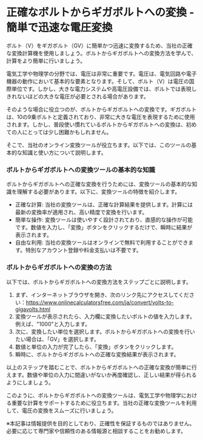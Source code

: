 正確なボルトからギガボルトへの変換 - 簡単で迅速な電圧変換
==============================

ボルト（V）をギガボルト（GV）に簡単かつ迅速に変換するため、当社の正確な変換計算機を使用しましょう。ボルトからギガボルトへの変換方法を学んで、計算をより簡単に行いましょう。

電気工学や物理学の分野では、電圧は非常に重要です。電圧は、電気回路や電子機器の動作において基本的な要素となります。そして、ボルト（V）は電圧の国際単位です。しかし、大きな電力システムや高電圧設備では、ボルトでは表現しきれないほどの大きな電圧が必要とされる場合があります。

そのような場合に役立つのが、ボルトからギガボルトへの変換です。ギガボルトは、10の9乗ボルトと定義されており、非常に大きな電圧を表現するために使用されます。しかし、普段使い慣れているボルトからギガボルトへの変換は、初めての人にとっては少し困難かもしれません。

そこで、当社のオンライン変換ツールが役立ちます。以下では、このツールの基本的な知識と使い方について説明します。

### ボルトからギガボルトへの変換ツールの基本的な知識

ボルトからギガボルトへの正確な変換を行うためには、変換ツールの基本的な知識を理解する必要があります。以下に、変換ツールの特徴を紹介します。

- 正確な計算: 当社の変換ツールは、正確な計算結果を提供します。計算には最新の変換率が適用され、高い精度で変換を行います。
- 簡単な操作: 変換ツールは使いやすく設計されており、直感的な操作が可能です。数値を入力し、「変換」ボタンをクリックするだけで、瞬時に結果が表示されます。
- 自由な利用: 当社の変換ツールはオンラインで無料で利用することができます。特別なアカウント登録や料金支払いは不要です。

### ボルトからギガボルトへの変換の方法

以下では、ボルトからギガボルトへの変換方法をステップごとに説明します。

1. まず、インターネットブラウザを開き、次のリンク先にアクセスしてください：<https://www.onlinecalculatorsfree.com/ja/convert/volts-to-gigavolts.html>
2. 変換ツールが表示されたら、入力欄に変換したいボルトの値を入力します。例えば、"1000"と入力します。
3. 次に、変換したい単位を選択します。ボルトからギガボルトへの変換を行いたい場合は、「GV」を選択します。
4. 数値と単位の入力が完了したら、「変換」ボタンをクリックします。
5. 瞬時に、ボルトからギガボルトへの正確な変換結果が表示されます。

以上のステップを踏むことで、ボルトからギガボルトへの正確な変換が簡単に行えます。数値や単位の入力に間違いがないか再度確認し、正しい結果が得られるようにしましょう。

このように、ボルトからギガボルトへの変換ツールは、電気工学や物理学における重要な計算をサポートするために役立ちます。当社の正確な変換ツールを利用して、電圧の変換をスムーズに行いましょう。

※本記事は情報提供を目的としており、正確性を保証するものではありません。必要に応じて専門家や信頼性のある情報源と相談することをお勧めします。